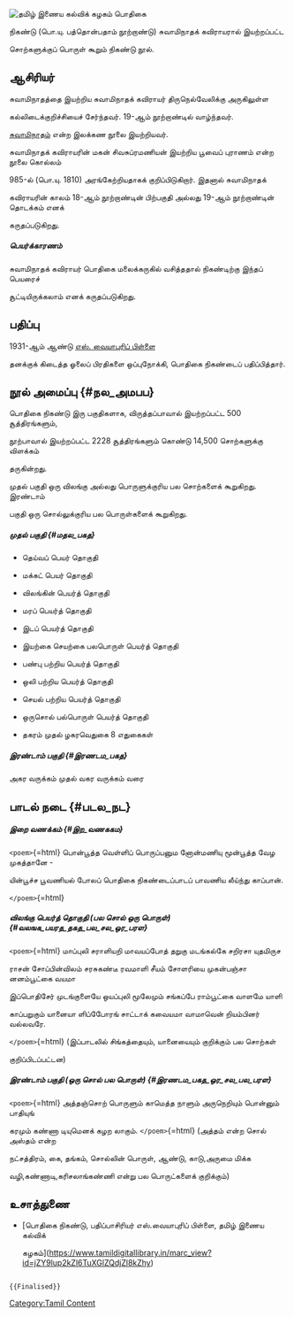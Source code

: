 ![தமிழ் இணைய கல்விக் கழகம்](Pothikaii.jpg "தமிழ் இணைய கல்விக் கழகம்") பொதிகை
நிகண்டு (பொ.யு. பத்தொன்பதாம் நூற்றாண்டு) சுவாமிநாதக் கவிராயரால் இயற்றப்பட்ட
சொற்களுக்குப் பொருள் கூறும் நிகண்டு நூல்.

## ஆசிரியர்

சுவாமிநாதத்தை இயற்றிய சுவாமிநாதக் கவிராயர் திருநெல்வேலிக்கு அருகிலுள்ள
கல்லிடைக்குறிச்சியைச் சேர்ந்தவர். 19-ஆம் நூற்றாண்டில் வாழ்ந்தவர்.
[சுவாமிநாதம்](சுவாமிநாதம் "wikilink") என்ற இலக்கண நூலை இயற்றியவர்.

சுவாமிநாதக் கவிராயரின் மகன் சிவசுப்ரமணியன் இயற்றிய பூவைப் புராணம் என்ற நூலை கொல்லம்
985-ல் (பொ.யு. 1810) அரங்கேற்றியதாகக் குறிப்பிடுகிறார். இதனால் சுவாமிநாதக்
கவிராயரின் காலம் 18-ஆம் நூற்றாண்டின் பிற்பகுதி அல்லது 19-ஆம் நூற்றாண்டின் தொடக்கம் எனக்
கருதப்படுகிறது.

##### பெயர்க்காரணம்

சுவாமிநாதக் கவிராயர் பொதிகை மலைக்கருகில் வசித்ததால் நிகண்டிற்கு இந்தப் பெயரைச்
சூட்டியிருக்கலாம் எனக் கருதப்படுகிறது.

## பதிப்பு

1931-ஆம் ஆண்டு [எஸ். வையாபுரிப் பிள்ளை](எஸ்._வையாபுரிப்_பிள்ளை "wikilink")
தனக்குக் கிடைத்த ஓலைப் பிரதிகளை ஒப்புநோக்கி, பொதிகை நிகண்டைப் பதிப்பித்தார்.

## நூல் அமைப்பு {#நல_அமபப}

பொதிகை நிகண்டு இரு பகுதிகளாக, விருத்தப்பாவால் இயற்றப்பட்ட 500 சூத்திரங்களும்,
நூற்பாவால் இயற்றப்பட்ட 2228 சூத்திரங்களும் கொண்டு 14,500 சொற்களுக்கு விளக்கம்
தருகின்றது.

முதல் பகுதி ஒரு விலங்கு அல்லது பொருளுக்குரிய பல சொற்களைக் கூறுகிறது. இரண்டாம்
பகுதி ஒரு சொல்லுக்குரிய பல பொருள்களைக் கூறுகிறது.

##### முதல் பகுதி {#மதல_பகத}

-   தெய்வப் பெயர் தொகுதி
-   மக்கட் பெயர் தொகுதி
-   விலங்கின் பெயர்த் தொகுதி
-   மரப் பெயர்த் தொகுதி
-   இடப் பெயர்த் தொகுதி
-   இயற்கை செயற்கை பலபொருள் பெயர்த் தொகுதி
-   பண்பு பற்றிய பெயர்த் தொகுதி
-   ஒலி பற்றிய பெயர்த் தொகுதி
-   செயல் பற்றிய பெயர்த் தொகுதி
-   ஒருசொல் பல்பொருள் பெயர்த் தொகுதி
-   தகரம் முதல் ழகரவெதுகை 8 எதுகைகள்

##### இரண்டாம் பகுதி {#இரணடம_பகத}

அகர வருக்கம் முதல் வகர வருக்கம் வரை

## பாடல் நடை {#படல_நட}

##### இறை வணக்கம் {#இற_வணககம}

`<poem>`{=html} பொன்பூத்‌த வெள்ளிப்‌ பொருப்பனும னோன்மணியு மூன்பூத்த வேழ முகத்தானே -
யின்பூச்‌ச பூவணியல்‌ போலப்‌ பொதிகை நிகண்‌டைப்பாடப்‌ பாவணிய லீய்ந்து காப்‌பான்‌.
`</poem>`{=html}

##### விலங்கு பெயர்த் தொகுதி (பல சொல் ஒரு பொருள்) {#வலஙக_பயரத_தகத_பல_சல_ஒர_பரள}

`<poem>`{=html} மாப்புலி சராளியறி மாவயப்போத் தறுகு மடங்கல்கே சறிரசா யுதமிருச
ராசன்‌ சோப்பின்விலம்‌ சரசுகண்டீ ரவமாளி சீயம்‌ சோளரியை முகன்பஞ்சா னனம்பூட்கை வயமா
இப்பொதிசேர்‌ முடங்குளையே ஒயப்புலி மூலேமும்‌ சங்கப்பே ராம்பூட்கை வாளமே யாளி
காப்பறுகும்‌ யானையா ளிப்பேோரங்‌ சாட்டாக் கவையமா வாமாவென்‌ றியம்பினர்‌ வல்லவரே.
`</poem>`{=html} (இப்பாடலில் சிங்கத்தையும், யானையையும் குறிக்கும் பல சொற்கள்
குறிப்பிடப்பட்டன)

##### இரண்டாம் பகுதி (ஒரு சொல் பல பொருள்) {#இரணடம_பகத_ஒர_சல_பல_பரள}

`<poem>`{=html} அத்தஞ்சொற்‌ பொருளும்‌ காமெத்த நாளும்‌ அருநெறியும்‌ பொன்னும்‌ பாதியுங்
கரமும்‌ கண்ணா டியுமெனக் கழற லாகும்‌. `</poem>`{=html} (அத்தம் என்ற சொல் அஸ்தம் என்ற
நட்சத்திரம், கை, தங்கம், சொல்லின் பொருள், ஆண்டு, காடு,அருமை மிக்க
வழி,கண்ணாடி,கரிசலாங்கண்ணி என்று பல பொருட்களைக் குறிக்கும்)

## உசாத்துணை

-   [பொதிகை நிகண்டு, பதிப்பாசிரியர் எஸ்.வையாபுரிப் பிள்ளை, தமிழ் இணைய கல்விக்
    கழகம்](https://www.tamildigitallibrary.in/marc_view?id=jZY9lup2kZl6TuXGlZQdjZl8kZhy)

```{=mediawiki}
{{Finalised}}
```
[Category:Tamil Content](Category:Tamil_Content "wikilink")
